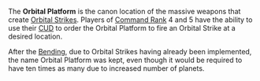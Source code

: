 The **Orbital Platform** is the canon location of the massive weapons
that create [Orbital Strikes](../commands/Orbital_Strike.md). Players of
[Command Rank](../terminology/Command_Rank.md) 4 and 5 have the ability to use
their [CUD](CUD.md) to order the Orbital Platform to fire an
Orbital Strike at a desired location.

After the [Bending](Bending.md), due to Orbital Strikes having
already been implemented, the name Orbital Platform was kept, even
though it would be required to have ten times as many due to increased
number of planets.

<!--[Category:Locations](Category:Locations.md)-->
